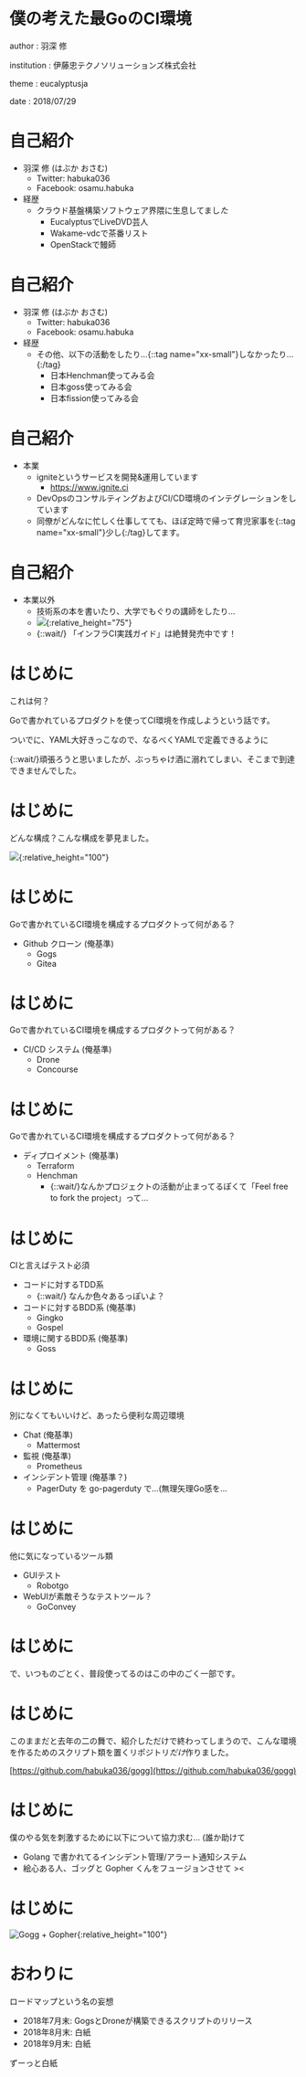 # 僕の考えた最GoのCI環境

author
:   羽深 修

institution
:   伊藤忠テクノソリューションズ株式会社

theme
:   eucalyptusja

date
:   2018/07/29


# 自己紹介

* 羽深 修 (はぶか おさむ)
  * Twitter: habuka036
  * Facebook: osamu.habuka
* 経歴
  * クラウド基盤構築ソフトウェア界隈に生息してまし*た*
    * EucalyptusでLiveDVD芸人
    * Wakame-vdcで茶番リスト
    * OpenStackで鰻師


# 自己紹介

* 羽深 修 (はぶか おさむ)
  * Twitter: habuka036
  * Facebook: osamu.habuka
* 経歴
  * その他、以下の活動をしたり…{::tag name="xx-small"}しなかったり…{:/tag}
    * 日本Henchman使ってみる会
    * 日本goss使ってみる会
    * 日本fission使ってみる会

# 自己紹介

* 本業
  * igniteというサービスを開発&運用しています
    * https://www.ignite.ci
  * DevOpsのコンサルティングおよびCI/CD環境のインテグレーションをしています
  * 同僚がどんなに忙しく仕事してても、ほぼ定時で帰って育児家事を{::tag name="xx-small"}少し{:/tag}してます。

# 自己紹介

* 本業以外
  * 技術系の本を書いたり、大学でもぐりの講師をしたり…
  * ![](books.png){:relative_height="75"}
  * {::wait/} 「インフラCI実践ガイド」は絶賛発売中です！


# はじめに

これは何？

Goで書かれているプロダクトを使ってCI環境を作成しようという話です。

ついでに、YAML大好きっこなので、なるべくYAMLで定義できるように

{::wait/}頑張ろうと思いましたが、ぶっちゃけ酒に溺れてしまい、そこまで到達できませんでした。

# はじめに

どんな構成？こんな構成を夢見ました。

![](gogg1.png){:relative_height="100"}


# はじめに

Goで書かれているCI環境を構成するプロダクトって何がある？

* Github クローン (俺基準)
  * Gogs
  * Gitea

# はじめに

Goで書かれているCI環境を構成するプロダクトって何がある？

* CI/CD システム (俺基準)
  * Drone
  * Concourse

# はじめに

Goで書かれているCI環境を構成するプロダクトって何がある？

* ディプロイメント (俺基準)
  * Terraform
  * Henchman
    * {::wait/}なんかプロジェクトの活動が止まってるぽくて「Feel free to fork the project」って…

# はじめに

CIと言えばテスト必須

* コードに対するTDD系
  * {::wait/} なんか色々あるっぽいよ？
* コードに対するBDD系 (俺基準)
  * Gingko
  * Gospel
* 環境に関するBDD系 (俺基準)
  * Goss

# はじめに

別になくてもいいけど、あったら便利な周辺環境

* Chat (俺基準)
  * Mattermost
* 監視 (俺基準)
  * Prometheus
* インシデント管理 (俺基準？)
  * PagerDuty を go-pagerduty で…(無理矢理Go感を…

# はじめに

他に気になっているツール類

* GUIテスト
  * Robotgo
* WebUIが素敵そうなテストツール？
  * GoConvey

# はじめに

で、いつものごとく、普段使ってるのはこの中のごく一部です。

# はじめに

このままだと去年の二の舞で、紹介しただけで終わってしまうので、こんな環境を作るためのスクリプト類を置くリポジトリ*だけ*作りました。

[https://github.com/habuka036/gogg](https://github.com/habuka036/gogg)

# はじめに

僕のやる気を刺激するために以下について協力求む… (誰か助けて

* Golang で書かれてるインシデント管理/アラート通知システム
* 絵心ある人、ゴッグと Gopher くんをフュージョンさせて ><

# はじめに

![Gogg + Gopher](gogg2.png){:relative_height="100"}

# おわりに

ロードマップという名の妄想

* 2018年7月末: GogsとDroneが構築できるスクリプトのリリース
* 2018年8月末: 白紙
* 2018年9月末: 白紙

ずーっと白紙
